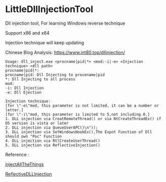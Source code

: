 # LittleDllInjectionTool
Dll injection tool, For learning Windows reverse technique

Support x86 and x64

Injection technique will keep updating

Chinese Blog Analysis: https://www.int80.top/dllinjection/

	Usage: dll_inject.exe <procname|pid|*> <mod:-i|-e> <Injection technique> <dll path>
	procname|pid|*:
  	procname|pid: Dll Injecting to procename|pid
	*: Dll Injecting to all process
	mod:
	-i: Dll Injection
	-e: Dll Ejection

	Injection technique:
	[for \"-e\"mod, this parameter is not limited, it can be a number or letter.]
	[for \"-i\"mod, this parameter is limited to 5,not including 0.]
	1. DLL injection via CreatRemoteThread() or via NtCreateThreadEx() if OS version is vista or later
	2. DLL injection via QueueUserAPC()\n"));
	3. DLL injection via SetWindowsHookEx(),The Expot Function of Dll should own "Poc" Function
	4. DLL injection via RtlCreateUserThread()
	5. DLL injection via ReflectiveInjection()
  
  Reference :
  
  [injectAllTheThings](https://github.com/DanielRTeixeira/injectAllTheThings)
  
  [ReflectiveDLLInjection](https://github.com/stephenfewer/ReflectiveDLLInjection)
  
